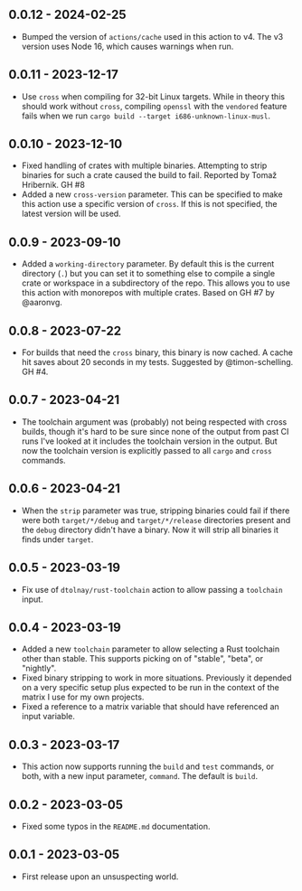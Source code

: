 ## 0.0.12 - 2024-02-25

- Bumped the version of `actions/cache` used in this action to v4. The v3 version uses Node 16,
  which causes warnings when run.

## 0.0.11 - 2023-12-17

- Use `cross` when compiling for 32-bit Linux targets. While in theory this should work without
  `cross`, compiling `openssl` with the `vendored` feature fails when we run
  `cargo build --target i686-unknown-linux-musl`.

## 0.0.10 - 2023-12-10

- Fixed handling of crates with multiple binaries. Attempting to strip binaries for such a crate
  caused the build to fail. Reported by Tomaž Hribernik. GH #8
- Added a new `cross-version` parameter. This can be specified to make this action use a specific
  version of `cross`. If this is not specified, the latest version will be used.

## 0.0.9 - 2023-09-10

- Added a `working-directory` parameter. By default this is the current directory (`.`) but you can
  set it to something else to compile a single crate or workspace in a subdirectory of the repo.
  This allows you to use this action with monorepos with multiple crates. Based on GH #7 by
  @aaronvg.

## 0.0.8 - 2023-07-22

- For builds that need the `cross` binary, this binary is now cached. A cache hit saves about 20
  seconds in my tests. Suggested by @timon-schelling. GH #4.

## 0.0.7 - 2023-04-21

- The toolchain argument was (probably) not being respected with cross builds, though it's hard to
  be sure since none of the output from past CI runs I've looked at it includes the toolchain
  version in the output. But now the toolchain version is explicitly passed to all `cargo` and
  `cross` commands.

## 0.0.6 - 2023-04-21

- When the `strip` parameter was true, stripping binaries could fail if there were both
  `target/*/debug` and `target/*/release` directories present and the `debug` directory didn't have
  a binary. Now it will strip all binaries it finds under `target`.

## 0.0.5 - 2023-03-19

- Fix use of `dtolnay/rust-toolchain` action to allow passing a `toolchain` input.

## 0.0.4 - 2023-03-19

- Added a new `toolchain` parameter to allow selecting a Rust toolchain other than stable. This
  supports picking on of "stable", "beta", or "nightly".
- Fixed binary stripping to work in more situations. Previously it depended on a very specific setup
  plus expected to be run in the context of the matrix I use for my own projects.
- Fixed a reference to a matrix variable that should have referenced an input variable.

## 0.0.3 - 2023-03-17

- This action now supports running the `build` and `test` commands, or both, with a new input
  parameter, `command`. The default is `build`.

## 0.0.2 - 2023-03-05

- Fixed some typos in the `README.md` documentation.

## 0.0.1 - 2023-03-05

- First release upon an unsuspecting world.
